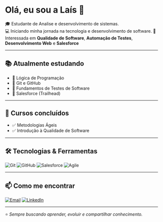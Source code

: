 # Olá, eu sou a Laís 👋

🎓 Estudante de Analise e desenvolvimento de sistemas.  
💻 Iniciando minha jornada na tecnologia e desenvolvimento de software.
🚀 Interessada em **Qualidade de Software**, **Automação de Testes**, **Desenvolvimento Web** e **Salesforce**  

---

## 📚 Atualmente estudando
- 📌 Lógica de Programação  
- 📌 Git e GitHub  
- 📌 Fundamentos de Testes de Software  
- 📌 Salesforce (Trailhead)  

---

## 📜 Cursos concluídos
- ✅ Metodologias Ágeis  
- ✅ Introdução à Qualidade de Software  

---

## 🛠️ Tecnologias & Ferramentas
![Git](https://img.shields.io/badge/Git-F05033?style=for-the-badge&logo=git&logoColor=white)
![GitHub](https://img.shields.io/badge/GitHub-000000?style=for-the-badge&logo=github&logoColor=white)
![Salesforce](https://img.shields.io/badge/Salesforce-00A1E0?style=for-the-badge&logo=salesforce&logoColor=white)
![Agile](https://img.shields.io/badge/Agile-FF6F00?style=for-the-badge&logo=scrumalliance&logoColor=white)

---

## 📫 Como me encontrar
[![Email](https://img.shields.io/badge/Email-lais.jaquier%40hotmail.com-red?style=for-the-badge&logo=gmail&logoColor=white)](mailto:laisjaquier@gmail.com)
[![LinkedIn](https://img.shields.io/badge/LinkedIn-Laís%20Jaquier-blue?style=for-the-badge&logo=linkedin&logoColor=white)](https://www.linkedin.com/in/lais-jaquier-a05ba5278)

---

⭐ *Sempre buscando aprender, evoluir e compartilhar conhecimento.*
